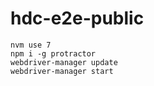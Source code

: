 # hdc-e2e-public

```
nvm use 7
npm i -g protractor
webdriver-manager update
webdriver-manager start
```

